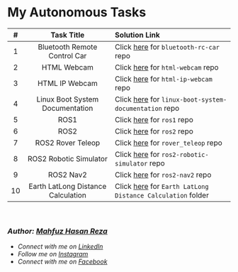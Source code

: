 # My Autonomous Tasks

\# | Task Title | Solution Link
:-:|:----------:|:-------------
1 | Bluetooth Remote Control Car | Click [here](https://github.com/mahfuzhasanreza/Bluetooth-RC-Car) for `bluetooth-rc-car` repo
2 | HTML Webcam | Click [here](https://github.com/mahfuzhasanreza/HTML-Webcam) for `html-webcam` repo
3 | HTML IP Webcam | Click [here](https://github.com/mahfuzhasanreza/HTML-IP-Webcam) for `html-ip-webcam` repo
4 | Linux Boot System Documentation | Click [here](https://github.com/mahfuzhasanreza/linux-boot-system-documentation) for `linux-boot-system-documentation` repo
5 | ROS1 | Click [here](https://github.com/mahfuzhasanreza/ros1) for `ros1` repo
6 | ROS2 | Click [here](https://github.com/mahfuzhasanreza/ros2) for `ros2` repo
7 | ROS2 Rover Teleop | Click [here](https://github.com/mahfuzhasanreza/rover_teleop) for `rover_teleop` repo
8 | ROS2 Robotic Simulator | Click [here](https://github.com/mahfuzhasanreza/ros2-robotic-simulator) for `ros2-robotic-simulator` repo
9 | ROS2 Nav2 | Click [here](https://github.com/mahfuzhasanreza/ROS2-Nav2) for `ros2-nav2` repo
10 | Earth LatLong Distance Calculation | Click [here](https://github.com/mahfuzhasanreza/UMRT-Autonomous-Tasks/tree/main/Earth%20LatLong%20Distance%20Calculation) for `Earth LatLong Distance Calculation` folder

<br>

### _Author: [Mahfuz Hasan Reza](https://github.com/mahfuzhasanreza/)_
 - _Connect with me on [LinkedIn](https://www.linkedin.com/in/mahfuzhasanreza/)_
 - _Follow me on [Instagram](https://www.instagram.com/mahfuzhasanreza/)_
 - _Connect with me on [Facebook](https://www.facebook.com/mahfuzhasanreza/)_
